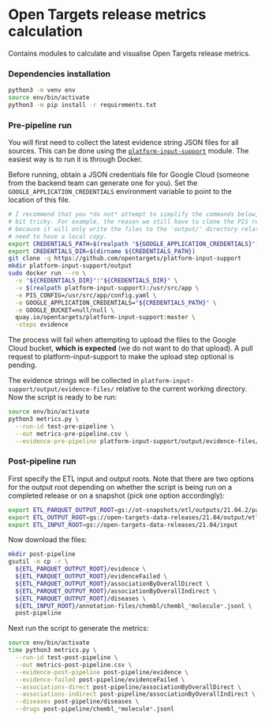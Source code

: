 # Open Targets release metrics calculation

Contains modules to calculate and visualise Open Targets release metrics.

### Dependencies installation
```bash
python3 -m venv env
source env/bin/activate
python3 -m pip install -r requirements.txt
```

### Pre-pipeline run
You will first need to collect the latest evidence string JSON files for all sources. This can be done using the [`platform-input-support`](https://github.com/opentargets/platform-input-support) module. The easiest way is to run it is through Docker.

Before running, obtain a JSON credentials file for Google Cloud (someone from the backend team can generate one for you). Set the `GOOGLE_APPLICATION_CREDENTIALS` environment variable to point to the location of this file.

```bash
# I recommend that you *do not* attempt to simplify the commands below, as the way PIS writes the output files can be a
# bit tricky. For example, the reason we still have to clone the PIS repository, even though running via Docker, is
# because it will only write the files to the 'output/' directory relative to its code root; and to properly map this we
# need to have a local copy.
export CREDENTIALS_PATH=$(realpath "${GOOGLE_APPLICATION_CREDENTIALS}")
export CREDENTIALS_DIR=$(dirname ${CREDENTIALS_PATH})
git clone -q https://github.com/opentargets/platform-input-support
mkdir platform-input-support/output
sudo docker run --rm \
  -v "${CREDENTIALS_DIR}":"${CREDENTIALS_DIR}" \
  -v $(realpath platform-input-support):/usr/src/app \
  -e PIS_CONFIG=/usr/src/app/config.yaml \
  -e GOOGLE_APPLICATION_CREDENTIALS="${CREDENTIALS_PATH}" \
  -e GOOGLE_BUCKET=null/null \
  quay.io/opentargets/platform-input-support:master \
  -steps evidence
```

The process will fail when attempting to upload the files to the Google Cloud bucket, **which is expected** (we do not want to do that upload). A pull request to platform-input-support to make the upload step optional is pending.

The evidence strings will be collected in `platform-input-support/output/evidence-files/` relative to the current working directory. Now the script is ready to be run:

```bash
source env/bin/activate
python3 metrics.py \
  --run-id test-pre-pipeline \
  --out metrics-pre-pipeline.csv \
  --evidence-pre-pipeline platform-input-support/output/evidence-files/
```

### Post-pipeline run
First specify the ETL input and output roots. Note that there are two options for the output root depending on whether the script is being run on a completed release or on a snapshot (pick one option accordingly):
```bash
export ETL_PARQUET_OUTPUT_ROOT=gs://ot-snapshots/etl/outputs/21.04.2/parquet  # For snapshots.
export ETL_OUTPUT_ROOT=gs://open-targets-data-releases/21.04/output/etl-parquet  # For completed releases. 
export ETL_INPUT_ROOT=gs://open-targets-data-releases/21.04/input
```

Now download the files:
```bash
mkdir post-pipeline
gsutil -m cp -r \
  ${ETL_PARQUET_OUTPUT_ROOT}/evidence \
  ${ETL_PARQUET_OUTPUT_ROOT}/evidenceFailed \
  ${ETL_PARQUET_OUTPUT_ROOT}/associationByOverallDirect \
  ${ETL_PARQUET_OUTPUT_ROOT}/associationByOverallIndirect \
  ${ETL_PARQUET_OUTPUT_ROOT}/diseases \
  ${ETL_INPUT_ROOT}/annotation-files/chembl/chembl_*molecule*.jsonl \
  post-pipeline
```

Next run the script to generate the metrics:
```bash
source env/bin/activate
time python3 metrics.py \
  --run-id test-post-pipeline \
  --out metrics-post-pipeline.csv \
  --evidence-post-pipeline post-pipeline/evidence \
  --evidence-failed post-pipeline/evidenceFailed \
  --associations-direct post-pipeline/associationByOverallDirect \
  --associations-indirect post-pipeline/associationByOverallIndirect \
  --diseases post-pipeline/diseases \
  --drugs post-pipeline/chembl_*molecule*.jsonl
```

